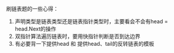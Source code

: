 刷链表题的一些心得：
1. 声明类型是链表类型还是链表指针类型时，主要看会不会有head = head.Next的操作
2. 双指针算法遍历链表时，要用快指针判断是否到达边界
3. 有必要背一下提供head 和 提供head、tail的反转链表的模板
